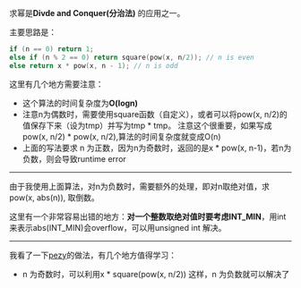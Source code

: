 求幂是**Divde and Conquer(分治法)** 的应用之一。  
   
主要思路是：  
```cpp
if (n == 0) return 1;
else if (n % 2 == 0) return square(pow(x, n/2)); // n is even
else return x * pow(x, n - 1); // n is odd
```
   
这里有几个地方需要注意：  
  
* 这个算法的时间复杂度为**O(logn)**
* 注意n为偶数时，需要使用square函数（自定义），或者可以将pow(x, n/2)的值保存下来（设为tmp）并写为tmp * tmp。 注意这个很重要，如果写成pow(x, n/2) * pow(x, n/2),算法的时间复杂度就变成O(n)  
* 上面的写法要求 n 为正数，因为n为奇数时，返回的是x * pow(x, n-1)，若n为负数，则会导致runtime error  
   
***  
由于我使用上面算法，对n为负数时，需要额外的处理，即对n取绝对值，求pow(x, abs(n)), 取倒数。  
  
这里有一个非常容易出错的地方：**对一个整数取绝对值时要考虑INT_MIN**，用int 来表示abs(INT_MIN)会overflow，可以用unsigned int 解决。  
***  
我看了一下[pezy](https://github.com/pezy/LeetCode/tree/master/082.%20Pow%28x%2C%20n%29)的做法，有几个地方值得学习：
   
* n 为奇数时，可以利用x * square(pow(x, n/2)) 这样，n 为负数就可以解决了
